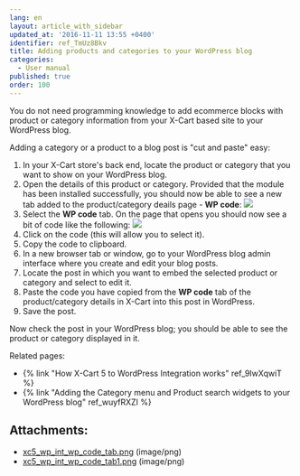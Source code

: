 ```yaml
---
lang: en
layout: article_with_sidebar
updated_at: '2016-11-11 13:55 +0400'
identifier: ref_TmUz8Bkv
title: Adding products and categories to your WordPress blog
categories:
  - User manual
published: true
order: 100
---
```



You do not need programming knowledge to add ecommerce blocks with product or category information from your X-Cart based site to your WordPress blog.

Adding a category or a product to a blog post is "cut and paste" easy:

1.  In your X-Cart store's back end, locate the product or category that you want to show on your WordPress blog.
2.  Open the details of this product or category. Provided that the module has been installed successfully, you should now be able to see a new tab added to the product/category deails page - **WP code**:
    ![]({{site.baseurl}}/attachments/8750584/8719412.png?effects=drop-shadow)
3.  Select the **WP code** tab. On the page that opens you should now see a bit of code like the following:
    ![]({{site.baseurl}}/attachments/8750584/8719413.png?effects=drop-shadow)
4.  Click on the code (this will allow you to select it). 
5.  Copy the code to clipboard.
6.  In a new browser tab or window, go to your WordPress blog admin interface where you create and edit your blog posts.
7.  Locate the post in which you want to embed the selected product or category and select to edit it.
8.  Paste the code you have copied from the **WP code** tab of the product/category details in X-Cart into this post in WordPress.
9.  Save the post. 

Now check the post in your WordPress blog; you should be able to see the product or category displayed in it.

Related pages:

*   {% link "How X-Cart 5 to WordPress Integration works" ref_9IwXqwiT %}
*   {% link "Adding the Category menu and Product search widgets to your WordPress blog" ref_wuyfRXZI %}

## Attachments:

* [xc5_wp_int_wp_code_tab.png]({{site.baseurl}}/attachments/8750584/8719412.png) (image/png)
* [xc5_wp_int_wp_code_tab1.png]({{site.baseurl}}/attachments/8750584/8719413.png) (image/png)
